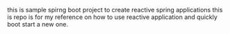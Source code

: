 this is sample spirng boot project to create reactive spring applications
this is repo is for my reference on how to use reactive application and
quickly boot start a new one.